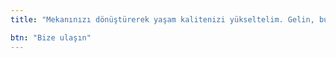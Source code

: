 ```yaml
---
title: "Mekanınızı dönüştürerek yaşam kalitenizi yükseltelim. Gelin, bu yolculuğu birlikte tasarlayalım."

btn: "Bize ulaşın"
---
```

